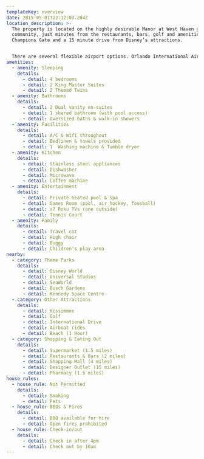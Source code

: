 ```yaml
---
templateKey: overview
date: 2015-05-01T22:12:03.284Z
location_description: >-
  The property is located on the highly desirable Manor at West Haven gated
  community, just minutes from the restaurants, bars, golf and amenities of
  Champions Gate and a 15 minute drive from Disney’s attractions.


  There are several flexible airport options. Orlando International Airport is a 35 minute drive, Tampa International Airport just over 1 hour, Melbourne Airport 90 minutes and Miami approximately a 4 hour drive.
amenities:
  - amenity: Sleeping
    details:
      - detail: 4 bedrooms
      - detail: 2 King Master Suites
      - detail: 2 Themed Twins
  - amenity: Bathrooms
    details:
      - detail: 2 Dual vanity en-suites
      - detail: 1 shared bathroom (with pool access)
      - detail: Oversized baths & walk-in showers
  - amenity: Facilities
    details:
      - detail: A/C & Wifi throughout
      - detail: Bedlinen & towels provided
      - detail: 1  Washing machine & Tumble dryer
  - amenity: Kitchen
    details:
      - detail: Stainless steel appliances
      - detail: Dishwasher
      - detail: Microwave
      - detail: Coffee machine
  - amenity: Entertainment
    details:
      - detail: Private heated pool & spa
      - detail: Games Room (pool, air hockey, foosball)
      - detail: x7 Roku TVs (one outside)
      - detail: Tennis Court
  - amenity: Family
    details:
      - detail: Travel cot
      - detail: High chair
      - detail: Buggy
      - detail: Children's play area
nearby:
  - category: Theme Parks
    details:
      - detail: Disney World
      - detail: Universal Studios
      - detail: SeaWorld
      - detail: Busch Gardens
      - detail: Kennedy Space Centre
  - category: Other Attractions
    details:
      - detail: Kissimmee
      - detail: Golf
      - detail: International Drive
      - detail: Airboat rides
      - detail: Beach (1 Hour)
  - category: Shopping & Eating Out
    details:
      - detail: Supermarket (1.5 miles)
      - detail: Restaurants & Bars (2 miles)
      - detail: Shopping Mall (4 miles)
      - detail: Designer Outlet (15 miles)
      - detail: Pharmacy (1.5 miles)
house_rules:
  - house_rule: Not Permitted
    details:
      - detail: Smoking
      - detail: Pets
  - house_rule: BBQs & Fires
    details:
      - detail: BBQ available for hire
      - detail: Open fires prohibited
  - house_rule: Check-in/out
    details:
      - detail: Check in after 4pm
      - detail: Check out by 10am
---
```

